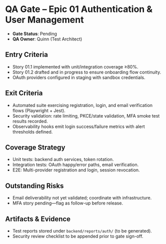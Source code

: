 # QA Gate – Epic 01 Authentication & User Management

- **Gate Status**: Pending
- **QA Owner**: Quinn (Test Architect)

## Entry Criteria
- Story 01.1 implemented with unit/integration coverage ≥80%.
- Story 01.2 drafted and in progress to ensure onboarding flow continuity.
- OAuth providers configured in staging with sandbox credentials.

## Exit Criteria
- Automated suite exercising registration, login, and email verification flows (Playwright + Jest).
- Security validation: rate limiting, PKCE/state validation, MFA smoke test results recorded.
- Observability hooks emit login success/failure metrics with alert thresholds defined.

## Coverage Strategy
- Unit tests: backend auth services, token rotation.
- Integration tests: OAuth happy/error paths, email verification.
- E2E: Multi-provider registration and login, session revocation.

## Outstanding Risks
- Email deliverability not yet validated; coordinate with infrastructure.
- MFA story pending—flag as follow-up before release.

## Artifacts & Evidence
- Test reports stored under `backend/reports/auth/` (to be generated).
- Security review checklist to be appended prior to gate sign-off.
